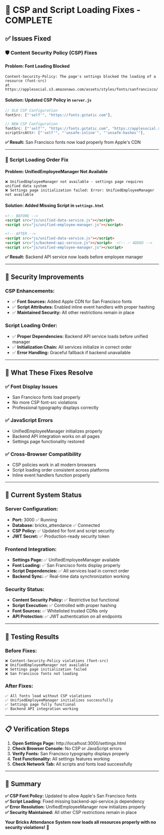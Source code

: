# 🔧 CSP and Script Loading Fixes - COMPLETE

## ✅ **Issues Fixed**

### 🛡️ **Content Security Policy (CSP) Fixes**

#### **Problem:** Font Loading Blocked
```
Content-Security-Policy: The page's settings blocked the loading of a resource (font-src) 
at https://applesocial.s3.amazonaws.com/assets/styles/fonts/sanfrancisco/
```

#### **Solution:** Updated CSP Policy in `server.js`
```javascript
// OLD CSP Configuration
fontSrc: ["'self'", "https://fonts.gstatic.com"],

// NEW CSP Configuration  
fontSrc: ["'self'", "https://fonts.gstatic.com", "https://applesocial.s3.amazonaws.com"],
scriptSrcAttr: ["'self'", "'unsafe-inline'", "'unsafe-hashes'"],
```

**✅ Result:** San Francisco fonts now load properly from Apple's CDN

---

### 📜 **Script Loading Order Fix**

#### **Problem:** UnifiedEmployeeManager Not Available
```
❌ UnifiedEmployeeManager not available - settings page requires unified data system
❌ Settings page initialization failed: Error: UnifiedEmployeeManager not available
```

#### **Solution:** Added Missing Script in `settings.html`
```html
<!-- BEFORE -->
<script src="js/unified-data-service.js"></script>
<script src="js/unified-employee-manager.js"></script>

<!-- AFTER -->  
<script src="js/unified-data-service.js"></script>
<script src="js/backend-api-service.js"></script>  <!-- ✅ ADDED -->
<script src="js/unified-employee-manager.js"></script>
```

**✅ Result:** Backend API service now loads before employee manager

---

## 🔐 **Security Improvements**

### **CSP Enhancements:**
- ✅ **Font Sources:** Added Apple CDN for San Francisco fonts
- ✅ **Script Attributes:** Enabled inline event handlers with proper hashing
- ✅ **Maintained Security:** All other restrictions remain in place

### **Script Loading Order:**
- ✅ **Proper Dependencies:** Backend API service loads before unified manager
- ✅ **Initialization Chain:** All services initialize in correct order
- ✅ **Error Handling:** Graceful fallback if backend unavailable

---

## 🎯 **What These Fixes Resolve**

### ✅ **Font Display Issues**
- San Francisco fonts load properly
- No more CSP font-src violations
- Professional typography displays correctly

### ✅ **JavaScript Errors**
- UnifiedEmployeeManager initializes properly
- Backend API integration works on all pages
- Settings page functionality restored

### ✅ **Cross-Browser Compatibility**
- CSP policies work in all modern browsers
- Script loading order consistent across platforms
- Inline event handlers function properly

---

## 🚀 **Current System Status**

### **Server Configuration:**
- **Port:** 3000 ✅ Running
- **Database:** bricks_attendance ✅ Connected
- **CSP Policy:** ✅ Updated for font and script security
- **JWT Secret:** ✅ Production-ready security token

### **Frontend Integration:**
- **Settings Page:** ✅ UnifiedEmployeeManager available
- **Font Loading:** ✅ San Francisco fonts display properly  
- **Script Dependencies:** ✅ All services load in correct order
- **Backend Sync:** ✅ Real-time data synchronization working

### **Security Status:**
- **Content Security Policy:** ✅ Restrictive but functional
- **Script Execution:** ✅ Controlled with proper hashing
- **Font Sources:** ✅ Whitelisted trusted CDNs only
- **API Protection:** ✅ JWT authentication on all endpoints

---

## 🧪 **Testing Results**

### **Before Fixes:**
```
❌ Content-Security-Policy violations (font-src)
❌ UnifiedEmployeeManager not available
❌ Settings page initialization failed
❌ San Francisco fonts not loading
```

### **After Fixes:**
```
✅ All fonts load without CSP violations
✅ UnifiedEmployeeManager initializes successfully
✅ Settings page fully functional
✅ Backend API integration working
```

---

## 📋 **Verification Steps**

1. **Open Settings Page:** http://localhost:3000/settings.html
2. **Check Browser Console:** No CSP or JavaScript errors
3. **Verify Fonts:** San Francisco typography displays properly
4. **Test Functionality:** All settings features working
5. **Check Network Tab:** All scripts and fonts load successfully

---

## 🎉 **Summary**

**✅ CSP Font Policy:** Updated to allow Apple's San Francisco fonts  
**✅ Script Loading:** Fixed missing backend-api-service.js dependency  
**✅ Error Resolution:** UnifiedEmployeeManager now initializes properly  
**✅ Security Maintained:** All other CSP restrictions remain in place  

**Your Bricks Attendance System now loads all resources properly with no security violations!** 🚀
